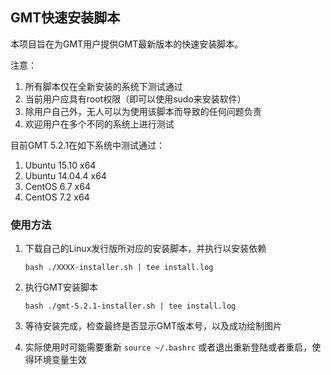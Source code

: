 ## GMT快速安装脚本

本项目旨在为GMT用户提供GMT最新版本的快速安装脚本。

注意：

1. 所有脚本仅在全新安装的系统下测试通过
2. 当前用户应具有root权限（即可以使用sudo来安装软件）
3. 除用户自己外，无人可以为使用该脚本而导致的任何问题负责
4. 欢迎用户在多个不同的系统上进行测试

目前GMT 5.2.1在如下系统中测试通过：

1. Ubuntu 15.10 x64
2. Ubuntu 14.04.4 x64
3. CentOS 6.7 x64
4. CentOS 7.2 x64

### 使用方法

1. 下载自己的Linux发行版所对应的安装脚本，并执行以安装依赖

   ~~~
   bash ./XXXX-installer.sh | tee install.log
   ~~~

2. 执行GMT安装脚本

   ~~~
   bash ./gmt-5.2.1-installer.sh | tee install.log
   ~~~

3. 等待安装完成，检查最终是否显示GMT版本号，以及成功绘制图片
4. 实际使用时可能需要重新 `source ~/.bashrc` 或者退出重新登陆或者重启，使得环境变量生效

